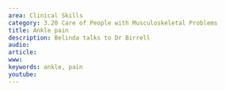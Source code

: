 ```yaml
---
area: Clinical Skills
category: 3.20 Care of People with Musculoskeletal Problems
title: Ankle pain
description: Belinda talks to Dr Birrell
audio: 
article: 
www: 
keywords: ankle, pain
youtube:
--- 
```

